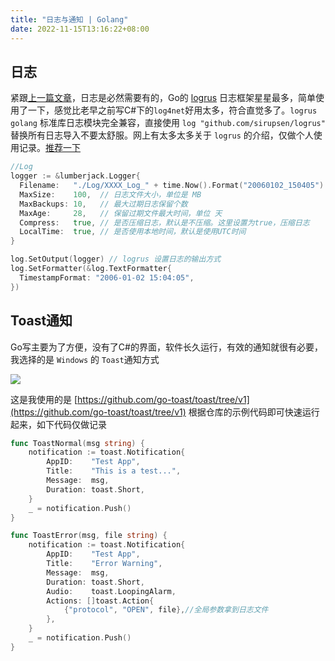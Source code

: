 ```yaml
---
title: "日志与通知 | Golang"
date: 2022-11-15T13:16:22+08:00
---
```


## 日志

紧跟[上一篇文章](https://www.zggsong.cn/archives/listen_file_upload_s3_with_golang.html)，日志是必然需要有的，Go的 [logrus](https://github.com/Sirupsen/logrus) 日志框架星星最多，简单使用了一下，感觉比老早之前写C#下的`log4net`好用太多，符合直觉多了。`logrus` `golang` 标准库日志模块完全兼容，直接使用 `log "github.com/sirupsen/logrus" `替换所有日志导入不要太舒服。网上有太多太多关于 `logrus` 的介绍，仅做个人使用记录。[推荐一下](https://mojotv.cn/2018/12/27/golang-logrus-tutorial)

```go
//Log
logger := &lumberjack.Logger{
  Filename:   "./Log/XXXX_Log_" + time.Now().Format("20060102_150405") + ".log",
  MaxSize:    100,  // 日志文件大小，单位是 MB
  MaxBackups: 10,   // 最大过期日志保留个数
  MaxAge:     28,   // 保留过期文件最大时间，单位 天
  Compress:   true, // 是否压缩日志，默认是不压缩。这里设置为true，压缩日志
  LocalTime:  true, // 是否使用本地时间，默认是使用UTC时间
}

log.SetOutput(logger) // logrus 设置日志的输出方式
log.SetFormatter(&log.TextFormatter{
  TimestampFormat: "2006-01-02 15:04:05",
})
```

## Toast通知

Go写主要为了方便，没有了C#的界面，软件长久运行，有效的通知就很有必要，我选择的是 `Windows` 的 `Toast`通知方式  

![](https://cdn.zggsong.cn/2022/08/19/9cd563a2b4c30.png#mirages-width=674&mirages-height=256&mirages-cdn-type=2)

这是我使用的是 [https://github.com/go-toast/toast/tree/v1](https://github.com/go-toast/toast/tree/v1) 根据仓库的示例代码即可快速运行起来，如下代码仅做记录

```go
func ToastNormal(msg string) {
	notification := toast.Notification{
		AppID:    "Test App",
		Title:    "This is a test...",
		Message:  msg,
		Duration: toast.Short,
	}
	_ = notification.Push()
}

func ToastError(msg, file string) {
	notification := toast.Notification{
		AppID:    "Test App",
		Title:    "Error Warning",
		Message:  msg,
		Duration: toast.Short,
		Audio:    toast.LoopingAlarm,
		Actions: []toast.Action{
			{"protocol", "OPEN", file},//全局参数拿到日志文件
		},
	}
	_ = notification.Push()
}
```

